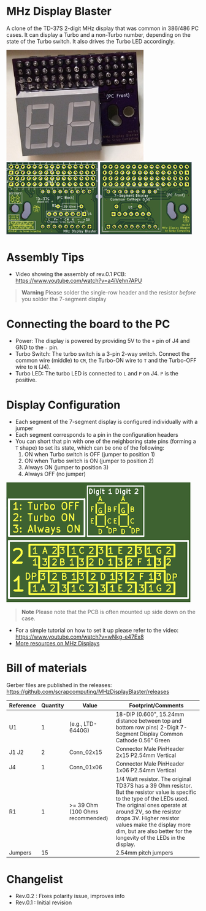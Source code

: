 # MHz Display Blaster

A clone of the TD-37S 2-digit MHz display that was common in 386/486 PC cases.
It can display a Turbo and a non-Turbo number, depending on the state of the Turbo switch.
It also drives the Turbo LED accordingly.

<img src="img/MHzDisplayBlaster_assembled.jpg" width=360>
<img src="img/MHzDisplayBlaster_PCB_front.jpg" width=240>
<img src="img/MHzDisplayBlaster_PCB_back.jpg" width=240>

# Assembly Tips
- Video showing the assembly of rev.0.1 PCB: https://www.youtube.com/watch?v=a4iVehn7APU
> **Warning**
> Please solder the single-row header and the resistor *before* you solder the 7-segment display

# Connecting the board to the PC
- Power: The display is powered by providing 5V to the `+` pin of J4 and GND to the `-` pin.
- Turbo Switch: The turbo switch is a 3-pin 2-way switch. Connect the common wire (middle) to `CM`, the Turbo-ON wire to `T` and the Turbo-OFF wire to `N` (J4).
- Turbo LED: The turbo LED is connected to `L` and `P` on J4. `P` is the positive.

# Display Configuration
- Each segment of the 7-segment display is configured individually with a jumper
- Each segment corresponds to a pin in the configuration headers
- You can short that pin with one of the neighboring state pins (forming a `T` shape) to set its state, which can be one of the following:
  1. ON when Turbo switch is OFF (jumper to position 1)
  2. ON when Turbo switch is ON (jumper to position 2)
  3. Always ON (jumper to position 3)
  4. Always OFF (no jumper)

<img src='img/configuration.png' width=480>

> **Note**
> Please note that the PCB is often mounted up side down on the case.

- For a simple tutorial on how to set it up please refer to the video: https://www.youtube.com/watch?v=wNkg-e47Ex8
- [More resources on MHz Displays](https://www.minuszerodegrees.net/led_speed_display/led_speed_display.htm)




# Bill of materials

Gerber files are published in the releases: https://github.com/scrapcomputing/MHzDisplayBlaster/releases

Reference      | Quantity| Value    | Footprint/Comments
---------------|---------|----------|----------
U1             | 1       |(e.g., LTD-6440G) | 18-DIP (0.600", 15.24mm distance between top and bottom row pins) 2-Digit 7-Segment Display Common Cathode 0.56" Green
J1 J2          | 2       |Conn_02x15| Connector Male PinHeader 2x15 P2.54mm Vertical
J4             | 1       |Conn_01x06| Connector Male PinHeader 1x06 P2.54mm Vertical
R1             | 1       | >= 39 Ohm (100 Ohms recommended)| 1/4 Watt resistor. The original TD37S has a 39 Ohm resistor. But the resistor value is specific to the type of the LEDs used. The original ones operate at around 2V, so the resistor drops 3V. Higher resistor values make the display more dim, but are also better for the longevity of the LEDs in the display.
Jumpers        | 15      |          | 2.54mm pitch jumpers

# Changelist
- Rev.0.2 : Fixes polarity issue, improves info
- Rev.0.1 : Initial revision
